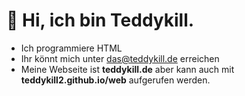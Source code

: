 # 👋 Hi, ich bin Teddykill.

- Ich programmiere HTML
- Ihr könnt mich unter das@teddykill.de erreichen
- Meine Webseite ist **teddykill.de** aber kann auch mit **teddykill2.github.io/web** aufgerufen werden.
